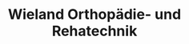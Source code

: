 ---
title: "Wieland Orthopädie- und Rehatechnik"
url: /heidelberg/wieland-orthopaedie-und-rehatechnik/
shop: Sanitätshaus
---